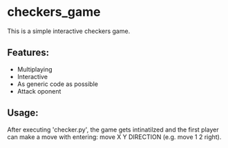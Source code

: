 # checkers_game
This is a simple interactive checkers game.

## Features:
 * Multiplaying
 * Interactive
 * As generic code as possible
 * Attack oponent

## Usage:
After executing 'checker.py', the game gets intinatilzed and the first player can make a move with entering: move X Y DIRECTION (e.g. move 1 2 right).